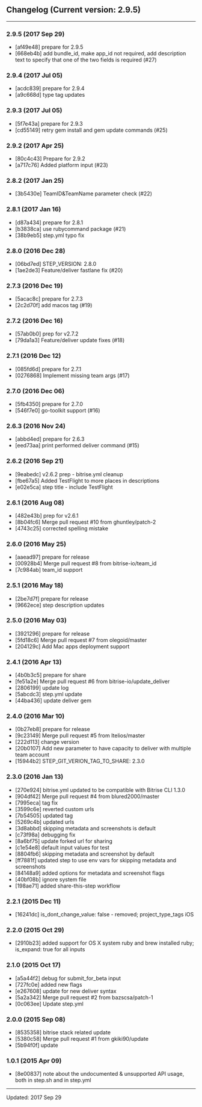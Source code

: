 ## Changelog (Current version: 2.9.5)

-----------------

### 2.9.5 (2017 Sep 29)

* [af49e48] prepare for 2.9.5
* [668eb4b] add bundle_id, make app_id not required, add description text to specify that one of the two fields is required (#27)

### 2.9.4 (2017 Jul 05)

* [acdc839] prepare for 2.9.4
* [a9c668d] type tag updates

### 2.9.3 (2017 Jul 05)

* [5f7e43a] prepare for 2.9.3
* [cd55149] retry gem install and gem update commands (#25)

### 2.9.2 (2017 Apr 25)

* [80c4c43] Prepare for 2.9.2
* [a717c76] Added platform input (#23)

### 2.8.2 (2017 Jan 25)

* [3b5430e] TeamID&TeamName parameter check (#22)

### 2.8.1 (2017 Jan 16)

* [d87a434] prepare for 2.8.1
* [b3838ca] use rubycommand package (#21)
* [38b9eb5] step.yml typo fix

### 2.8.0 (2016 Dec 28)

* [06bd7ed] STEP_VERSION: 2.8.0
* [1ae2de3] Feature/deliver fastlane fix (#20)

### 2.7.3 (2016 Dec 19)

* [5acac8c] prepare for 2.7.3
* [2c2d70f] add macos tag (#19)

### 2.7.2 (2016 Dec 16)

* [57ab0b0] prep for v2.7.2
* [79da1a3] Feature/deliver update fixes (#18)

### 2.7.1 (2016 Dec 12)

* [085fd6d] prepare for 2.7.1
* [0276868] Implement missing team args (#17)

### 2.7.0 (2016 Dec 06)

* [5fb4350] prepare for 2.7.0
* [546f7e0] go-toolkit support (#16)

### 2.6.3 (2016 Nov 24)

* [abbd4ed] prepare for 2.6.3
* [eed73aa] print performed deliver command (#15)

### 2.6.2 (2016 Sep 21)

* [9eabedc] v2.6.2 prep - bitrise.yml cleanup
* [fbe67a5] Added TestFlight to more places in descriptions
* [e02e5ca] step title - include TestFlight

### 2.6.1 (2016 Aug 08)

* [482e43b] prep for v2.6.1
* [8b04fc6] Merge pull request #10 from ghuntley/patch-2
* [4743c25] corrected spelling mistake

### 2.6.0 (2016 May 25)

* [aaead97] prepare for release
* [00928b4] Merge pull request #8 from bitrise-io/team_id
* [7c984ab] team_id support

### 2.5.1 (2016 May 18)

* [2be7d7f] prepare for release
* [9662ece] step description updates

### 2.5.0 (2016 May 03)

* [3921296] prepare for release
* [5fd18c6] Merge pull request #7 from olegoid/master
* [204129c] Add Mac apps deployment support

### 2.4.1 (2016 Apr 13)

* [4b0b3c5] prepare for share
* [fe51a2e] Merge pull request #6 from bitrise-io/update_deliver
* [2806199] update log
* [5abcdc3] step.yml update
* [44ba436] update deliver gem

### 2.4.0 (2016 Mar 10)

* [0b27eb8] prepare for release
* [9c23149] Merge pull request #5 from Itelios/master
* [222d113] change version
* [20b0107] Add new parameter to have capacity to deliver with multiple team account
* [15944b2] STEP_GIT_VERION_TAG_TO_SHARE: 2.3.0

### 2.3.0 (2016 Jan 13)

* [270e924] bitrise.yml updated to be compatible with Bitrise CLI 1.3.0
* [904df42] Merge pull request #4 from blured2000/master
* [7995eca] tag fix
* [3599c6e] reverted custom urls
* [7b54505] updated tag
* [5269c4b] updated urls
* [3d8abbd] skipping metadata and screenshots is default
* [c73f98a] debugging fix
* [8a6bf75] update forked url for sharing
* [c1e54e8] default input values for test
* [8804fb6] skipping metadata and screenshot by default
* [ff7881f] updated step to use env vars for skipping metadata and screenshots
* [84148a9] added options for metadata and screenshot flags
* [40bf08b] ignore system file
* [198ae71] added share-this-step workflow

### 2.2.1 (2015 Dec 11)

* [16241dc] is_dont_change_value: false - removed; project_type_tags iOS

### 2.2.0 (2015 Oct 29)

* [2910b23] added support for OS X system ruby and brew installed ruby; is_expand: true for all inputs

### 2.1.0 (2015 Oct 17)

* [a5a44f2] debug for submit_for_beta input
* [727fc0e] added new flags
* [e267608] update for new deliver syntax
* [5a2a342] Merge pull request #2 from bazscsa/patch-1
* [0c063ee] Update step.yml

### 2.0.0 (2015 Sep 08)

* [8535358] bitrise stack related update
* [5380c58] Merge pull request #1 from gkiki90/update
* [5b94f0f] update

### 1.0.1 (2015 Apr 09)

* [8e00837] note about the undocumented & unsupported API usage, both in step.sh and in step.yml

-----------------

Updated: 2017 Sep 29